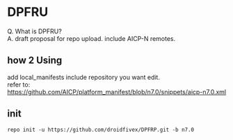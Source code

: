 # DPFRU
Q. What is DPFRU?  
A. draft proposal for repo upload. include AICP-N remotes.

## how 2 Using
add local_manifests include repository you want edit.  
refer to:
https://github.com/AICP/platform_manifest/blob/n7.0/snippets/aicp-n7.0.xml

## init
```
repo init -u https://github.com/droidfivex/DPFRP.git -b n7.0
```
